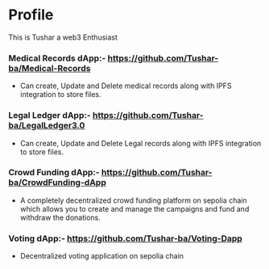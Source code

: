 # Profile
This is Tushar a web3 Enthusiast  
### Medical Records dApp:- https://github.com/Tushar-ba/Medical-Records
- Can create, Update and Delete medical records along with IPFS integration to store files.
### Legal Ledger dApp:- https://github.com/Tushar-ba/LegalLedger3.0
- Can create, Update and Delete Legal records along with IPFS integration to store files.
### Crowd Funding dApp:- https://github.com/Tushar-ba/CrowdFunding-dApp
- A completely decentralized crowd funding platform on sepolia chain which allows you to create and manage the campaigns and fund and withdraw the donations.
### Voting dApp:- https://github.com/Tushar-ba/Voting-Dapp
- Decentralized voting application on sepolia chain 

